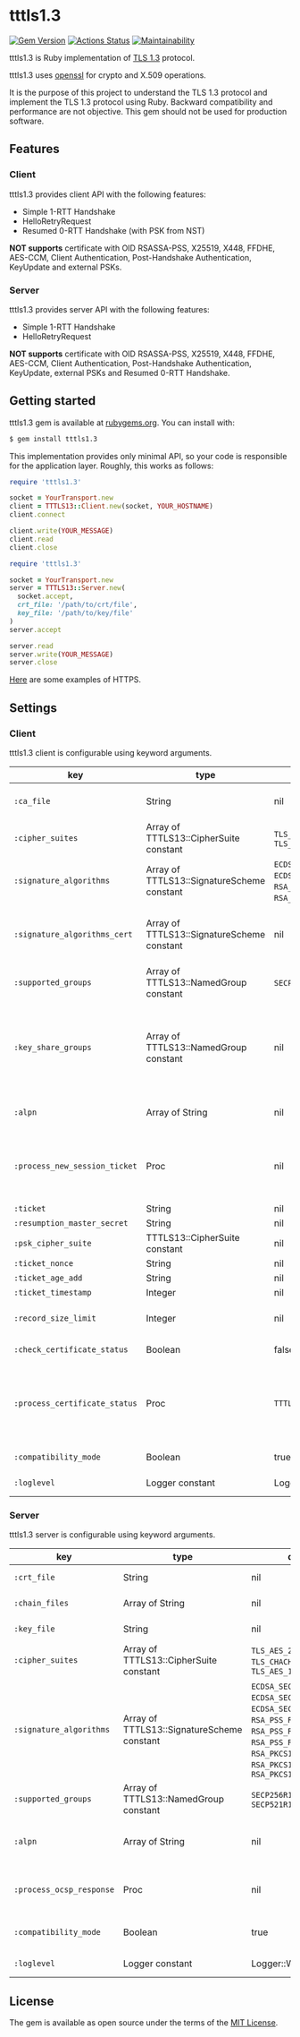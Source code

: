 # tttls1.3

[![Gem Version](https://badge.fury.io/rb/tttls1.3.svg)](https://badge.fury.io/rb/tttls1.3)
[![Actions Status](https://github.com/thekuwayama/tttls1.3/workflows/workflow/badge.svg)](https://github.com/thekuwayama/tttls1.3/actions?query=workflow=.github/workflows/main.yml)
[![Maintainability](https://api.codeclimate.com/v1/badges/47f3c267d9cfd2c8e388/maintainability)](https://codeclimate.com/github/thekuwayama/tttls1.3/maintainability)

tttls1.3 is Ruby implementation of [TLS 1.3](https://tools.ietf.org/html/rfc8446) protocol.

tttls1.3 uses [openssl](https://github.com/ruby/openssl) for crypto and X.509 operations.

It is the purpose of this project to understand the TLS 1.3 protocol and implement the TLS 1.3 protocol using Ruby.
Backward compatibility and performance are not objective.
This gem should not be used for production software.


## Features

### Client

tttls1.3 provides client API with the following features:

* Simple 1-RTT Handshake
* HelloRetryRequest
* Resumed 0-RTT Handshake (with PSK from NST)

**NOT supports** certificate with OID RSASSA-PSS, X25519, X448, FFDHE, AES-CCM, Client Authentication, Post-Handshake Authentication, KeyUpdate and external PSKs.

### Server

tttls1.3 provides server API with the following features:

* Simple 1-RTT Handshake
* HelloRetryRequest

**NOT supports** certificate with OID RSASSA-PSS, X25519, X448, FFDHE, AES-CCM, Client Authentication, Post-Handshake Authentication, KeyUpdate, external PSKs and Resumed 0-RTT Handshake.


## Getting started

tttls1.3 gem is available at [rubygems.org](https://rubygems.org/gems/tttls1.3). You can install with:

```bash
$ gem install tttls1.3
```

This implementation provides only minimal API, so your code is responsible for the application layer.
Roughly, this works as follows:

```ruby
require 'tttls1.3'

socket = YourTransport.new
client = TTTLS13::Client.new(socket, YOUR_HOSTNAME)
client.connect

client.write(YOUR_MESSAGE)
client.read
client.close
```

```ruby
require 'tttls1.3'

socket = YourTransport.new
server = TTTLS13::Server.new(
  socket.accept,
  crt_file: '/path/to/crt/file',
  key_file: '/path/to/key/file'
)
server.accept

server.read
server.write(YOUR_MESSAGE)
server.close
```

[Here](https://github.com/thekuwayama/tttls1.3/tree/master/example) are some examples of HTTPS.


## Settings

### Client

tttls1.3 client is configurable using keyword arguments.

| key | type | default value | description |
|-----|------|---------------|-------------|
| `:ca_file` | String | nil | Path to the additional root CA certificate files. If not needed to add, set nil. |
| `:cipher_suites` | Array of TTTLS13::CipherSuite constant | `TLS_AES_256_GCM_SHA384`, `TLS_CHACHA20_POLY1305_SHA256`, `TLS_AES_128_GCM_SHA256` | List of cipher suites offered in ClientHello. |
| `:signature_algorithms` | Array of TTTLS13::SignatureScheme constant | `ECDSA_SECP256R1_SHA256`, `ECDSA_SECP384R1_SHA384`, `ECDSA_SECP521R1_SHA512`, `RSA_PSS_RSAE_SHA256`, `RSA_PSS_RSAE_SHA384`, `RSA_PSS_RSAE_SHA512`, `RSA_PKCS1_SHA256`, `RSA_PKCS1_SHA384`, `RSA_PKCS1_SHA512` | List of signature algorithms offered in ClientHello extensions. |
| `:signature_algorithms_cert` | Array of TTTLS13::SignatureScheme constant | nil | List of certificate signature algorithms offered in ClientHello extensions. You can set this to signal the difference between the signature algorithm and `:signature_algorithms`. |
| `:supported_groups` | Array of TTTLS13::NamedGroup constant | `SECP256R1`, `SECP384R1`, `SECP521R1` | List of named groups offered in ClientHello extensions. |
| `:key_share_groups` | Array of TTTLS13::NamedGroup constant | nil | List of named groups offered in KeyShareClientHello. In default, KeyShareClientHello has only a KeyShareEntry of most preferred named group in `:supported_groups`. You can set this to send KeyShareClientHello that has multiple KeyShareEntry. |
| `:alpn` | Array of String | nil | List of application protocols offered in ClientHello extensions. If not needed to be present, set nil. |
| `:process_new_session_ticket` | Proc | nil | Proc that processes received NewSessionTicket. Its 3 arguments are TTTLS13::Message::NewSessionTicket, resumption master secret and cipher suite. If not needed to process NewSessionTicket, set nil. |
| `:ticket` | String | nil | The ticket for PSK. |
| `:resumption_master_secret` | String | nil | The resumption master secret. |
| `:psk_cipher_suite` | TTTLS13::CipherSuite constant | nil | The cipher suite for PSK. |
| `:ticket_nonce` | String | nil | The ticket\_nonce for PSK. |
| `:ticket_age_add` | String | nil | The ticket\_age\_add for PSK. |
| `:ticket_timestamp` | Integer | nil | The ticket\_timestamp for PSK. |
| `:record_size_limit` | Integer | nil | The record\_size\_limit offerd in ClientHello extensions. If not needed to be present, set nil. |
| `:check_certificate_status` | Boolean | false | If needed to check certificate status, set true. |
| `:process_certificate_status` | Proc | `TTTLS13::Client.method(:softfail_check_certificate_status)` | Proc(or Method) that checks received OCSPResponse. Its 3 arguments are OpenSSL::OCSP::Response, end-entity certificate(OpenSSL::X509::Certificate) and certificates chain(Array of Certificate) used for verification and it returns Boolean. |
| `:compatibility_mode` | Boolean | true | If needed to send ChangeCipherSpec, set true. |
| `:loglevel` | Logger constant | Logger::WARN | If needed to print verbose, set Logger::DEBUG. |


### Server

tttls1.3 server is configurable using keyword arguments.

| key | type | default value | description |
|-----|------|---------------|-------------|
| `:crt_file` | String | nil | Path to the certificate file. This is a required setting. |
| `:chain_files` | Array of String | nil | Paths to the itermediate certificate files. |
| `:key_file` | String | nil | Path to the private key file. This is a required setting. |
| `:cipher_suites` | Array of TTTLS13::CipherSuite constant | `TLS_AES_256_GCM_SHA384`, `TLS_CHACHA20_POLY1305_SHA256`, `TLS_AES_128_GCM_SHA256` | List of supported cipher suites. |
| `:signature_algorithms` | Array of TTTLS13::SignatureScheme constant | `ECDSA_SECP256R1_SHA256`, `ECDSA_SECP384R1_SHA384`, `ECDSA_SECP521R1_SHA512`, `RSA_PSS_RSAE_SHA256`, `RSA_PSS_RSAE_SHA384`, `RSA_PSS_RSAE_SHA512`, `RSA_PKCS1_SHA256`, `RSA_PKCS1_SHA384`, `RSA_PKCS1_SHA512` | List of supported signature algorithms. |
| `:supported_groups` | Array of TTTLS13::NamedGroup constant | `SECP256R1`, `SECP384R1`, `SECP521R1` | List of supported named groups. |
| `:alpn` | Array of String | nil | List of supported application protocols. If not needed to check this extension, set nil. |
| `:process_ocsp_response` | Proc | nil | Proc that gets OpenSSL::OCSP::Response. If not needed to staple OCSP::Response, set nil. |
| `:compatibility_mode` | Boolean | true | If needed to send ChangeCipherSpec, set true. |
| `:loglevel` | Logger constant | Logger::WARN | If needed to print verbose, set Logger::DEBUG. |


## License

The gem is available as open source under the terms of the [MIT License](http://opensource.org/licenses/MIT).

